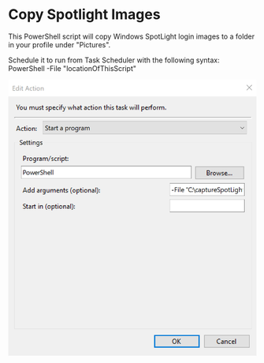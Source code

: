 # Copy Spotlight Images

This PowerShell script will copy Windows SpotLight login images to a folder in your profile under "Pictures".

Schedule it to run from Task Scheduler with the following syntax: PowerShell -File "locationOfThisScript"

![Task Scheduler](https://github.com/edm-ms/powershell/blob/master/SpotLight%20Copy/Images/tasksched.png)